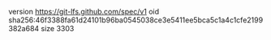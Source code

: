 version https://git-lfs.github.com/spec/v1
oid sha256:46f3388fa61d24101b96ba0545038ce3e5411ee5bca5c1a4c1cfe2199382a684
size 3303
